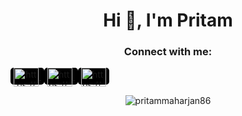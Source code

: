 <h1 align="center">Hi 👋, I'm Pritam</h1>

<h3 align="center">Connect with me:</h3>
<a align="center" href="https://codepen.io/pritammaharjan86" target="blank" style="background-color: black; border-radius: 5px; padding: 5px;">
  <img align="center" src="https://raw.githubusercontent.com/rahuldkjain/github-profile-readme-generator/master/src/images/icons/Social/codepen.svg" alt="https://codepen.io/pritammaharjan86" height="30" width="40" />
</a>
<a href="https://linkedin.com/in/pritammaharjan/" target="blank" style="background-color: black; border-radius: 5px; padding: 5px;">
  <img align="center" src="https://raw.githubusercontent.com/rahuldkjain/github-profile-readme-generator/master/src/images/icons/Social/linked-in-alt.svg" alt="https://www.linkedin.com/in/pritammaharjan/" height="30" width="40" />
</a>
<a href="https://stackoverflow.com/users/22500338/pritammaharjan86" target="blank" style="background-color: black; border-radius: 5px; padding: 5px;">
  <img align="center" src="https://raw.githubusercontent.com/rahuldkjain/github-profile-readme-generator/master/src/images/icons/Social/stack-overflow.svg" alt="https://stackoverflow.com/users/22500338/pritammaharjan86" height="30" width="40" />
</a>



<p align="center"><img align="center" src="https://github-readme-streak-stats.herokuapp.com/?user=pritammaharjan86&" alt="pritammaharjan86" /></p>
